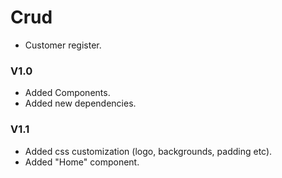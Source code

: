 # Crud
- Customer register.

### V1.0
- Added Components.
- Added new dependencies.

### V1.1
- Added css customization (logo, backgrounds, padding etc).
- Added "Home" component.